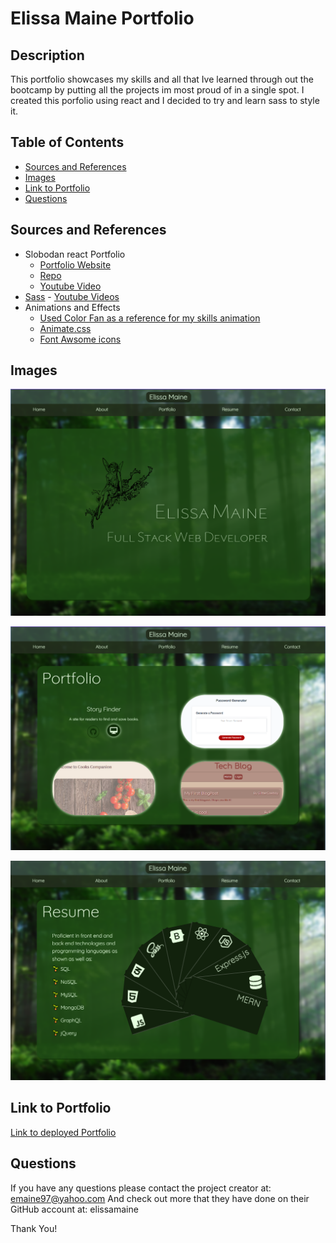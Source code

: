 # Elissa Maine Portfolio
  

  ## Description

  This portfolio showcases my skills and all that Ive learned through out the bootcamp by putting all the projects im most proud of in a single spot. I created this porfolio using react and I decided to try and learn sass to style it. 

  ## Table of Contents

  - [Sources and References](#sourcesandreferences)
  - [Images](#Images)
  - [Link to Portfolio](#LinktoPortfolio)
  - [Questions](#questions)

  ## Sources and References 

  - Slobodan react Portfolio
       - [Portfolio Website](https://bobangajicsm.github.io/portfolio/index.html)
       - [Repo](https://github.com/bobangajicsm/react-portfolio-website)
       - [Youtube Video](https://www.youtube.com/watch?v=ESHaail1eGc)
  - [Sass](https://sass-lang.com/)
        - [Youtube Videos](https://www.youtube.com/watch?v=_kqN4hl9bGc&list=PL4cUxeGkcC9jxJX7vojNVK-o8ubDZEcNb)
  - Animations and Effects
       - [Used Color Fan as a reference for my skills animation](https://codepen.io/nitishkmrk/pen/jyYEop)
       - [Animate.css](https://animate.style/)
       - [Font Awsome icons](https://fontawesome.com/search?q=box&o=r&m=free)

  ## Images
  ![image of home page](./src/images/portfolio1.PNG)

  ![image of portfolio page](./src/images/portfolio2.PNG)

  ![image of resume page](./src/images/portfolio3.PNG)

  ## Link to Portfolio

  [Link to deployed Portfolio](https://elissamaine.github.io/ElissaMaine-Portfolio/#home)

  ## Questions

  If you have any questions please contact the project creator at: emaine97@yahoo.com
  And check out more that they have done on their GitHub account at: elissamaine

  Thank You!